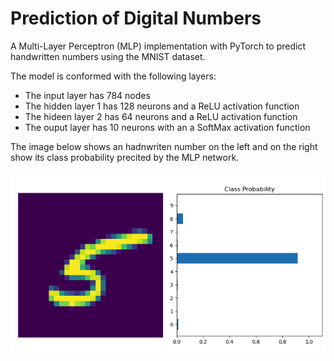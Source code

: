 # Prediction of Digital Numbers

A Multi-Layer Perceptron (MLP) implementation with PyTorch to predict handwritten numbers using the MNIST dataset. 

The model is conformed with the following layers:
- The input layer has 784 nodes
- The hidden layer 1 has 128 neurons and a ReLU activation function
- The hideen layer 2 has 64 neurons and a ReLU activation function
- The ouput layer has 10 neurons with an a SoftMax activation function

The image below shows an hadnwriten number on the left and on the right show its class probability precited by the MLP network.

<img src="images/image-01.png">

